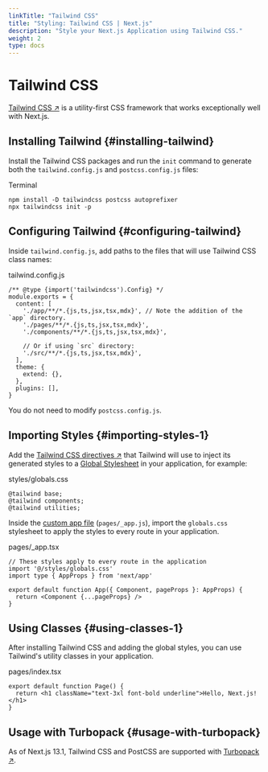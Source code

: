 ```yaml
---
linkTitle: "Tailwind CSS"
title: "Styling: Tailwind CSS | Next.js"
description: "Style your Next.js Application using Tailwind CSS."
weight: 2
type: docs
---
```


# Tailwind CSS

[Tailwind CSS ↗](https://tailwindcss.com/) is a utility-first CSS framework that works exceptionally well with Next.js.

## Installing Tailwind {#installing-tailwind}

Install the Tailwind CSS packages and run the `init` command to generate both the `tailwind.config.js` and `postcss.config.js` files:


Terminal
```
npm install -D tailwindcss postcss autoprefixer
npx tailwindcss init -p
```

## Configuring Tailwind {#configuring-tailwind}

Inside `tailwind.config.js`, add paths to the files that will use Tailwind CSS class names:


tailwind.config.js
```
/** @type {import('tailwindcss').Config} */
module.exports = {
  content: [
    './app/**/*.{js,ts,jsx,tsx,mdx}', // Note the addition of the `app` directory.
    './pages/**/*.{js,ts,jsx,tsx,mdx}',
    './components/**/*.{js,ts,jsx,tsx,mdx}',
 
    // Or if using `src` directory:
    './src/**/*.{js,ts,jsx,tsx,mdx}',
  ],
  theme: {
    extend: {},
  },
  plugins: [],
}
```

You do not need to modify `postcss.config.js`.

## Importing Styles {#importing-styles-1}

Add the [Tailwind CSS directives ↗](https://tailwindcss.com/docs/functions-and-directives#directives) that Tailwind will use to inject its generated styles to a [Global Stylesheet](/nextjs/13.5/using-pages-router/building-your-application/styling/css-modules#global-styles) in your application, for example:


styles/globals.css
```
@tailwind base;
@tailwind components;
@tailwind utilities;
```

Inside the [custom app file](/nextjs/13.5/using-pages-router/building-your-application/routing/custom-app) (`pages/_app.js`), import the `globals.css` stylesheet to apply the styles to every route in your application.


pages/_app.tsx
```
// These styles apply to every route in the application
import '@/styles/globals.css'
import type { AppProps } from 'next/app'
 
export default function App({ Component, pageProps }: AppProps) {
  return <Component {...pageProps} />
}
```

## Using Classes {#using-classes-1}

After installing Tailwind CSS and adding the global styles, you can use Tailwind's utility classes in your application.


pages/index.tsx
```
export default function Page() {
  return <h1 className="text-3xl font-bold underline">Hello, Next.js!</h1>
}
```

## Usage with Turbopack {#usage-with-turbopack}

As of Next.js 13.1, Tailwind CSS and PostCSS are supported with [Turbopack ↗](https://turbo.build/pack/docs/features/css#tailwind-css).
